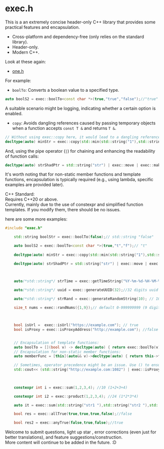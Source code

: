 # exec.h

This is a an extremely concise header-only C++ library that provides some practical features and encapsulation.

- Cross-platform and dependency-free (only relies on the standard library).
- Header-only.
- Modern C++.

Look at these again:  

- [one.h](https://github.com/moehoshio/one.h)

For example:

- `boolTo`: Converts a boolean value to a specified type.

```cpp
auto boolS2 = exec::boolTo<const char *>(true,"true","false");//"true"
```

A suitable scenario might be logging, indicating whether a certain option is enabled.

- `copy`: Avoids dangling references caused by passing temporary objects when a function accepts `const T &` and returns `T &`.

```cpp
// Without using exec::copy here, it would lead to a dangling reference.
decltype(auto) minStr = exec::copy(std::min(std::string("1"),std::string("02"))); // std::string "1"
```

And, using the pipe operator (`|`) for chaining and enhancing the readability of function calls:

```cpp
decltype(auto) strShadPtr = std::string("str") | exec::move | exec::make_shared; //std::shared_ptr<std::string>
```

It's worth noting that for non-static member functions and template functions, encapsulation is typically required (e.g., using lambda, specific examples are provided later).

C++ Standard:  
Requires C++20 or above.  
Currently, mainly due to the use of constexpr and simplified function templates. If you modify them, there should be no issues.  
  
here are some more examples:

```cpp
#include "exec.h"

    std::string boolStr = exec::boolTo(false);// std::string "false"

    auto boolS2 = exec::boolTo<const char *>(true,"t","f");// "t"
    
    decltype(auto) minStr = exec::copy(std::min(std::string("1"),std::string("02")) );// string "1"

    decltype(auto) strShadPtr = std::string("str") | exec::move | exec::make_shared; //std::shared_ptr<std::string>



    auto/*std::string*/ strTime = exec::getTimeString("%Y-%m-%d-%H-%M-%S");//2024-01-01-00-01-01 or custom format 
    
    auto/*std::string*/ uuid = exec::generateUUID(32);//32 digits uuid

    auto/*std::string*/ strRand = exec::generateRandomString(10); // 10 digits a-Z and 0-9  or custom format

    size_t nums = exec::randNums({1,9});// default 0-999999999 (9 digits)



    bool isUrl =  exec::isUrl("https://example.com"); // true
    bool isProxy = exec::isProxyAddress("http://example.com"); //false


    // Encapsulation of template functions:
    auto boolTo = [](bool v) -> decltype(auto) { return exec::boolTo(v); };
    // Encapsulation for non-static member functions:
    auto memberFunc = [this](auto&& v)->decltype(auto) { return this->func(v);};

    // Sometimes, operator precedence might be an issue. Use () to ensure the order of operations:
    std::cout<< (std::string("http://example.com:1082") | exec::isProxyAddress | boolTo) ; // cout std::string "true"

    
    
    constexpr int i = exec::sum(1,2,3,4); //10 (1+2+3+4)

    constexpr int i2 = exec::product(1,2,3,4); //24 (1*2*3*4)

    auto it = exec::sum(std::string("str1 "),std::string("str2 "),std::string("str3\n"));//"str1 str2 str3\n"

    bool res = exec::allTrue(true,true,true,false);//false

    bool res2 = exec::anyTrue(false,true,false);//true

```

Welcome to  submit questions, light up star , error corrections (even just for better translations), and feature suggestions/construction.  
More content will continue to be added in the future. :D
